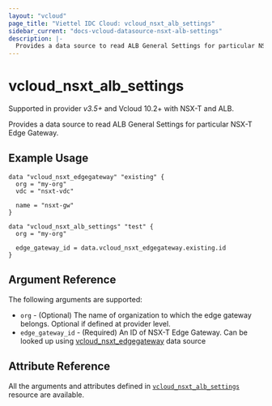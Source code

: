 ```yaml
---
layout: "vcloud"
page_title: "Viettel IDC Cloud: vcloud_nsxt_alb_settings"
sidebar_current: "docs-vcloud-datasource-nsxt-alb-settings"
description: |-
  Provides a data source to read ALB General Settings for particular NSX-T Edge Gateway.
---
```


# vcloud\_nsxt\_alb\_settings

Supported in provider *v3.5+* and Vcloud 10.2+ with NSX-T and ALB.

Provides a data source to read ALB General Settings for particular NSX-T Edge Gateway.

## Example Usage

```hcl
data "vcloud_nsxt_edgegateway" "existing" {
  org = "my-org"
  vdc = "nsxt-vdc"

  name = "nsxt-gw"
}

data "vcloud_nsxt_alb_settings" "test" {
  org = "my-org"

  edge_gateway_id = data.vcloud_nsxt_edgegateway.existing.id
}
```

## Argument Reference

The following arguments are supported:

* `org` - (Optional) The name of organization to which the edge gateway belongs. Optional if defined at provider level.
* `edge_gateway_id` - (Required) An ID of NSX-T Edge Gateway. Can be looked up using
  [vcloud_nsxt_edgegateway](/providers/vmware/vcloud/latest/docs/data-sources/nsxt_edgegateway) data source

## Attribute Reference

All the arguments and attributes defined in
[`vcloud_nsxt_alb_settings`](/providers/vmware/vcloud/latest/docs/resources/nsxt_alb_settings) resource are available.
